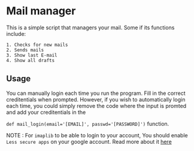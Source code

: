 # Mail manager

This is a simple script that managers your mail. Some if its functions include:

```
1. Checks for new mails
2. Sends mails
3. Show last E-mail
4. Show all drafts
```

## Usage

You can manually login each time you run the program. Fill in the correct creditentials
when prompted.
However, if you wish to automatically login each time, you could simply remove the code
where the input is promted and add your creditentials in the

`def mail_login(email='[EMAIL]', passwd='[PASSWORD]')` function.

NOTE : For `imaplib` to be able to login to your account, You should enable `Less secure apps`
on your google account. Read more about it [here](https://support.google.com/a/answer/6260879?hl=en)
